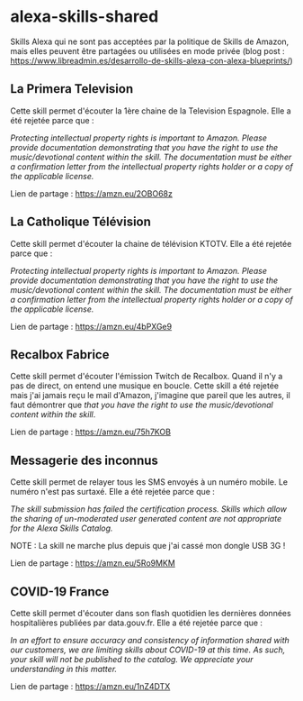 # alexa-skills-shared

Skills Alexa qui ne sont pas acceptées par la politique de Skills de Amazon, mais elles peuvent être partagées ou utilisées en mode privée (blog post : https://www.libreadmin.es/desarrollo-de-skills-alexa-con-alexa-blueprints/) 

## La Primera Television

Cette skill permet d'écouter la 1ère chaine de la Television Espagnole. Elle a été rejetée parce que :

*Protecting intellectual property rights is important to Amazon. Please provide documentation demonstrating that you have the right to use the music/devotional content within the skill. The documentation must be either a confirmation letter from the intellectual property rights holder or a copy of the applicable license.*

Lien de partage : https://amzn.eu/2OBO68z

## La Catholique Télévision

Cette skill permet d'écouter la chaine de télévision KTOTV. Elle a été rejetée parce que :

*Protecting intellectual property rights is important to Amazon. Please provide documentation demonstrating that you have the right to use the music/devotional content within the skill. The documentation must be either a confirmation letter from the intellectual property rights holder or a copy of the applicable license.* 

Lien de partage : https://amzn.eu/4bPXGe9

## Recalbox Fabrice

Cette skill permet d'écouter l'émission Twitch de Recalbox. Quand il n'y a pas de direct, on entend une musique en boucle.
Cette skill a été rejetée mais j'ai jamais reçu le mail d'Amazon, j'imagine que pareil que les autres, il faut démontrer
que *that you have the right to use the music/devotional content within the skill*.

Lien de partage : https://amzn.eu/75h7KOB

## Messagerie des inconnus

Cette skill permet de relayer tous les SMS envoyés à un numéro mobile. Le numéro n'est pas surtaxé. Elle a été rejetée parce que :

*The skill submission has failed the certification process. Skills which allow the sharing of un-moderated user generated content are not appropriate for the Alexa Skills Catalog.*

NOTE : La skill ne marche plus depuis que j'ai cassé mon dongle USB 3G !

Lien de partage : https://amzn.eu/5Ro9MKM

## COVID-19 France

Cette skill permet d'écouter dans son flash quotidien les dernières données hospitalières publiées par data.gouv.fr. Elle a été rejetée parce que :

*In an effort to ensure accuracy and consistency of information shared with our customers, we are limiting skills about COVID-19 at this time. As such, your skill will not be published to the catalog. We appreciate your understanding in this matter.*

Lien de partage : https://amzn.eu/1nZ4DTX
